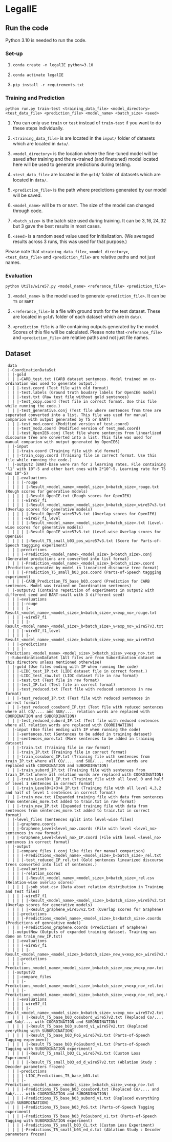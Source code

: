 # LegalIE

## Run the code

Python 3.10 is needed to run the code.

### Set-up

1. `conda create -n legalIE python=3.10`

2. `conda activate legalIE`

3. `pip install -r requirements.txt`

### Training and Prediction

`python run.py train-test <training_data_file> <model_directory> <test_data_file> <prediction_file> <model_name> <batch_size> <seed>`

1. You can only use `train` or `test` instead of `train-test` if you want to do these steps individually.

2. `<training_data_file>` is are located in the `input/` folder of datasets which are located in `data/`.

3. `<model_directory>` is the location where the fine-tuned model will be saved after training and the re-trained (and finetuned) model located here will be used to generate predictions during testing.

4. `<test_data_file>` are located in the `gold/` folder of datasets which are located in `data/`.

5. `<prediction_file>` is the path where predictions generated by our model will be saved.

6. `<model_name>` will be `T5` or `BART`. The size of the model can changed through code.

7. `<batch_size>` is the batch size used during training. It can be $3, 16, 24, 32$ but $3$ gave the best results in most cases.

8. `<seed>` is a random seed value used for initialization. (We averaged results across 3 runs, this was used for that purpose.)

Please note that `<training_data_file>`, `<model_directory>`, `<test_data_file>` and `<prediction_file>` are relative paths and not just names.

### Evaluation

`python Utils/wire57.py <model_name> <referance_file> <prediction_file>`
1. `<model_name>` is the model used to generate `<prediction_file>`. It can be `T5` or `BART`

2. `<referance_file>` is a file with ground truth for the test dataset. These are located in `gold\` folder of each dataset which are in `data\`

3. `<prediction_file` is a file containing outputs generated by the model. Scores of this file will be calculated.
Please note that `<referance_file>` and `<prediction_file>` are relative paths and not just file names.

## Dataset
```
 data
 |-CoordinationDataSet 
 | |-gold
 | | |-CARB_test.txt (CARB dataset sentences. Model trained on co-ordination was used to generate output.)
 | | |-test.coord (Test file with old format)
 | | |-test.labels (Ground truth boudary labels for OpenIE6 model)
 | | |-test.txt (Raw test file without gold sentences)
 | | |-test_copy.coord (Test file in correct format. Use this file while running the code.)
 | | |-test_generative.conj (Test file where sentences from tree are seperated converted into a list. This file was used for manual comparion with output generated by T5 or BART)
 | | |-test_mod.coord (Modified version of test.coord)
 | | |-test_mod2.coord (Modified version of test_mod.coord)
 | | |-test_OpenIE6.conj (Test file where sentences from linearlized discourse tree are converted into a list. This file was used for manual comparion with output generated by OpenIE6)
 | |-input
 | | |-train.coord (Training file with old format)
 | | |-train_copy.coord (Training file in correct format. Use this file while running the code.)
 | |-output2 (BART-base were ran for 2 learning rates. File containing 'l1' with 10^-5 and other bart ones with 2*10^-5. Learning rate for T5 was 10^-5)
 | | |-evaluations
 | | | |-rouge
 | | | | |-Result_<model_name>_<model_size>_b<batch_size>_rouge.txt (Rough scores for generative models)
 | | | | |-Result_OpenIE.txt (Rough scores for OpenIE6)
 | | | |-wire57_f1
 | | | | |-Result_<model_name>_<model_size>_b<batch_size>_wire57v3.txt (Overlap scores for generative models)
 | | | | |-Result_OpenIE_wire57v3.txt (Overlap scores for OpenIE6)
 | | | |-wire57_f1_level
 | | | | |-Result_<model_name>_<model_size>_b<batch_size>.txt (Level-wise scores for generative models)
 | | | | |-Result_OpenIE_wire57v3.txt (Level-wise Overlap scores for OpenIE6)
 | | | | |-Result_T5_small_b03_pos_wire57v3.txt (Score for Parts-of-Speech taggging experiment)
 | | |-predictions
 | | | |-Prediction_<model_name>_<model_size>_b<batch_size>.conj (Generated predictions are converted into list format)
 | | | |-Prediction_<model_name>_<model_size>_b<batch_size>.coord (Predictions genrated by model in linearized discourse tree format)
 | | | |-Prediction_T5_small_b03_pos.coord (Parts-of-Speech taggging experiment)
 | | | |-CARB_Prediction_T5_base_b03.coord (Prediction for CARB sentences. Model was trained on Coordination sentences)
 | |-outputv2 (Contains repetition of experiments in output2 with different seed and BART-small with 3 different seed)
 | | |-evaluations
 | | | |-rouge
 | | | | |-Result_<model_name>_<model_size>_b<batch_size>_v<exp_no>_rouge.txt
 | | | |-wire57_f1
 | | | | |-Result_<model_name>_<model_size>_b<batch_size>_v<exp_no>_wire57v3.txt
 | | | |-wire57_f1_level
 | | | | |-Result_<model_name>_<model_size>_b<batch_size>_v<exp_no>_wire57v3
 | | |-predictions
 | | | |-Predictions_<model_name>_<model_size>_b<batch_size>_v<exp_no>.txt
 |-SubordinationDataSet (All files are from Subordination dataset on this directoru unless mentioned otherwise)
 | |-gold (Use files ending with IP when running the code)
 | | |-LIDC_test_IP.txt (LIDC dataset file in correct format.)
 | | |-LIDC_test_raw.txt (LIDC dataset file in raw format)
 | | |-test.txt (Test file in raw format)
 | | |-test_IP.txt (Test file in correct format)
 | | |-test_reduced.txt (Test file with reduced sentences in raw format)
 | | |-test_reduced_IP.txt (Test file with reduced sentences in correct format)
 | | |-test_reduced_cosubord_IP.txt (Test file with reduced sentences where all CO/.... and SUB/.... relation words are replaced with COORDINATION and SUBORDINATION)
 | | |-test_reduced_subord_IP.txt (Test file with reduced sentences where all relation words are replaced with COORDINATION)
 | |-input (Use files ending with IP when running the code)
 | | |-sentences.txt (Sentences to be added in training dataset)
 | | |-sentences_more.txt (More sentences to be added in training dataset)
 | | |-train.txt (Training file in raw format)
 | | |-train_IP.txt (Training file in correct format)
 | | |-train_cosubord_IP.txt (Training file with sentences from train_IP.txt where all CO/.... and SUB/.... relation words are replaced with COORDINATION and SUBORDINATION)
 | | |-train_subord_IP.txt (Training file with sentences from train_IP.txt where all relation words are replaced with COORDINATION)
 | | |-train_Level0+1_IP.txt (Training file with all level 0 and half of level 1 sentences in correct format)
 | | |-train_Level0+2+3+4_IP.txt (Training file with all level 4,3,2 and half of level 1 sentences in correct format)
 | | |-train_new.txt (Expanded training file with data from sentences from sentences_more.txt added to train.txt in raw format)
 | | |-train_new_IP.txt (Expanded training file with data from sentences from sentences_more.txt added to train.txt in correct format)
 | |-level_files (Sentences split into level-wise files)
 | | |-graphene.coords
 | | |-Graphene_Level<level_no>.coords (File with level <level_no> sentences in raw format)
 | | |-Graphene_Level<level_no>_IP.coord (File with level <level_no> sentences in correct format)
 | |-output
 | | |-compare_files (.conj like files for manual comparison)
 | | | |-Predictions_<model_name>_<model_size>_b<batch_size>_rel.txt
 | | | |-test_reduced_IP_rel.txt (Gold sentences linearized discourse trees converted into list of sentences.)
 | | |-evaluations
 | | | |-relation_scores
 | | | | |-Result_<model_name>_<model_size>_b<batch_size>_rel.csv (Relation-wise overlap scores)
 | | | | |-sub_stat.csv (Data about relation distribution in Training and Test files)
 | | | |-wire57_f1
 | | | | |-Result_<model_name>_<model_size>_b<batch_size>_wire57v2.txt (Overlap scores for generative models)
 | | | | |-Result_graphene_wire57v2.txt (Overlap scores for Graphene)
 | | |-predictions
 | | | |-Predictions_<model_name>_<model_size>_bs<batch_size>.coords (Predictions of genreative model)
 | | | |-Predictions_graphene.coords (Predictions of Graphene)
 | |-outputNew (Outputs of expanded training dataset. Training was done on train_new_IP.txt)
 | | |-evaluations
 | | | |-wire57_f1
 | | | | |-Result_<model_name>_<model_size>_b<batch_size>_new_v<exp_no>_wire57v2.txt
 | | |-predictions
 | | | |-Predictions_<model_name>_<model_size>_b<batch_size>_new_v<exp_no>.txt
 | |-outputv2
 | | |-compare_files
 | | | |-Predictions_<model_name>_<model_size>_b<batch_size>_v<exp_no>_rel.txt
 | | | |-Predictions_<model_name>_<model_size>_b<batch_size>_v<exp_no>_rel_org.txt
 | | |-evaluations
 | | | |-wire57_f1
 | | | | |-Result_<model_name>_<model_size>_b<batch_size>_v<exp_no>_wire57v2.txt
 | | | | |-Result_T5_base_b03_cosubord_wire57v2.txt (Replaced Co/.... and Sub/.... with COORDINATION and SUBORDINATION)
 | | | | |-Result_T5_base_b03_subord_v1_wire57v2.txt (Replaced everything with SUBORDINATION)
 | | | | |-Result_T5_base_b03_PoS_wire57v2.txt (Parts-of-Speech Tagging experiment)
 | | | | |-Result_T5_base_b03_PoSsubord_v1.txt (Parts-of-Speech Tagging with SUBORDINATION experiment)
 | | | | |-Result_T5_small_b03_CL_wire57v2.txt (Custom Loss Experiment)
 | | | | |-Result_T5_small_b03_ed_d_wire57v2.txt (Ablation Study : Decoder parameters frozen)
 | | |-predictions
 | | | |-LIDC_Predictions_T5_base_b03.txt
 | | | |-Predictions_<model_name>_<model_size>_b<batch_size>_v<exp_no>.txt
 | | | |-Predictions_T5_base_b03_cosubord.txt (Replaced Co/.... and Sub/.... with COORDINATION and SUBORDINATION)
 | | | |-Predictions_T5_base_b03_subord_v1.txt (Replaced everything with SUBORDINATION)
 | | | |-Predictions_T5_base_b03_PoS.txt (Parts-of-Speech Tagging experiment)
 | | | |-Predictions_T5_base_b03_PoSsubord_v1.txt (Parts-of-Speech Tagging with SUBORDINATION experiment)
 | | | |-Predictions_T5_small_b03_CL.txt (Custom Loss Experiment)
 | | | |-Predictions_T5_small_b03_ed_d.txt (Ablation Study : Decoder parameters frozen)
```